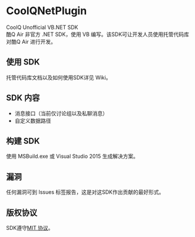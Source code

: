 # CoolQNetPlugin
CoolQ Unofficial VB.NET SDK<br>
酷Q Air 非官方 .NET SDK，使用 VB 编写。该SDK可让开发人员使用托管代码库对酷Q Air 进行开发。
## 使用 SDK
托管代码库文档以及如何使用SDK详见 Wiki。

## SDK 内容
* 消息接口（当前仅讨论组以及私聊消息）
* 自定义数据路径

## 构建 SDK
使用 MSBuild.exe 或 Visual Studio 2015 生成解决方案。

## 漏洞
任何漏洞可到 Issues 标签报告，这是对这SDK作出贡献的最好形式。

## 版权协议
SDK遵守[MIT 协议](LICENSE)。
